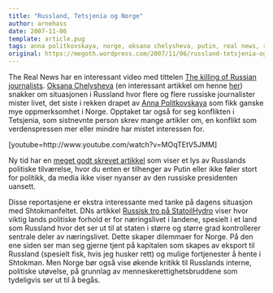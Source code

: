 ```yaml
---
title: "Russland, Tetsjenia og Norge"
author: arnehass
date: 2007-11-06
template: article.pug
tags: anna politkovskaya, norge, oksana chelysheva, putin, real news, russland, shtokman, statoilhydro, tetsjenia
original: https://megoth.wordpress.com/2007/11/06/russland-tetsjenia-og-norge/
---
```


<p>The Real News har en interessant video med tittelen <a href="http://www.youtube.com/watch?v=MOqTEtV5JMM">The killing of Russian journalists</a>.         <a href="http://www.google.no/search?q=Oksana+Chelysheva">Oksana Chelysheva</a> (en interessant artikkel om henne <a href="http://www.humanrightsfirst.org/defenders/hrd_russia/alert033005_chelysheva.htm">her</a>) snakker om situasjonen i Russland hvor flere og flere russiske journalister mister livet, det siste i rekken drapet av <a href="http://en.wikipedia.org/wiki/Anna_Politkovskaya">Anna Politkovskaya</a> som fikk ganske mye oppmerksomhet i Norge. Opptaket tar også for seg konflikten i Tetsjenia, som sistnevnte person skrev mange artikler om, en konflikt som verdenspressen mer eller mindre har mistet interessen for.</p>
<p><span id="more-112"></span></p>
<p>[youtube=http://www.youtube.com/watch?v=MOqTEtV5JMM]</p>
<p>Ny tid har en <a href="http://www.nytid.no/index.php?sk=&amp;id=4354">meget godt skrevet artikkel</a> som viser et lys av Russlands politiske tilværelse, hvor du enten er tilhenger av Putin eller ikke føler stort for politikk, da media ikke viser nyanser av den russiske presidenten uansett.</p>
<p>Disse reportasjene er ekstra interessante med tanke på dagens situasjon med Shtokmanfeltet. DNs artikkel <a href="http://www.dn.no/energi/article1136054.ece?jgo=dne&amp;WT.svl=sistenyheter">Russisk tro på StatoilHydro</a> viser hvor viktig lands politiske forhold er for næringslivet i landene, spesielt i et land som Russland hvor det ser ut til at staten i større og større grad kontrollerer sentrale deler av næringslivet. Dette skaper dilemmaer for Norge.  På den ene siden ser man seg gjerne tjent på kapitalen som skapes av eksport til Russland (spesielt fisk, hvis jeg husker rett) og mulige fortjenester å hente i Shtokman. Men Norge bør også vise økende kritikk til Russlands interne, politiske utøvelse, på grunnlag av menneskerettighetsbruddene som tydeligvis ser ut til å begås.</p>
